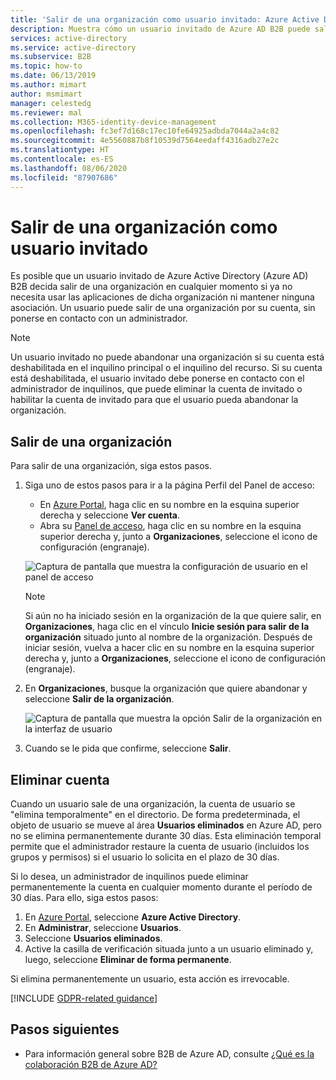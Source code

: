 ```yaml
---
title: 'Salir de una organización como usuario invitado: Azure Active Directory'
description: Muestra cómo un usuario invitado de Azure AD B2B puede salir de una organización a través del Panel de acceso.
services: active-directory
ms.service: active-directory
ms.subservice: B2B
ms.topic: how-to
ms.date: 06/13/2019
ms.author: mimart
author: msmimart
manager: celestedg
ms.reviewer: mal
ms.collection: M365-identity-device-management
ms.openlocfilehash: fc3ef7d168c17ec10fe64925adbda7044a2a4c82
ms.sourcegitcommit: 4e5560887b8f10539d7564eedaff4316adb27e2c
ms.translationtype: HT
ms.contentlocale: es-ES
ms.lasthandoff: 08/06/2020
ms.locfileid: "87907686"
---
```

# <a name="leave-an-organization-as-a-guest-user"></a>Salir de una organización como usuario invitado

Es posible que un usuario invitado de Azure Active Directory (Azure AD) B2B decida salir de una organización en cualquier momento si ya no necesita usar las aplicaciones de dicha organización ni mantener ninguna asociación. Un usuario puede salir de una organización por su cuenta, sin ponerse en contacto con un administrador.

> [!NOTE]
> Un usuario invitado no puede abandonar una organización si su cuenta está deshabilitada en el inquilino principal o el inquilino del recurso. Si su cuenta está deshabilitada, el usuario invitado debe ponerse en contacto con el administrador de inquilinos, que puede eliminar la cuenta de invitado o habilitar la cuenta de invitado para que el usuario pueda abandonar la organización.

## <a name="leave-an-organization"></a>Salir de una organización

Para salir de una organización, siga estos pasos.

1. Siga uno de estos pasos para ir a la página Perfil del Panel de acceso:
   
   - En [Azure Portal](https://portal.azure.com), haga clic en su nombre en la esquina superior derecha y seleccione **Ver cuenta**.
   - Abra su [Panel de acceso](https://myapps.microsoft.com), haga clic en su nombre en la esquina superior derecha y, junto a **Organizaciones**, seleccione el icono de configuración (engranaje).
 
   ![Captura de pantalla que muestra la configuración de usuario en el panel de acceso](media/leave-the-organization/UserSettings.png) 

   > [!NOTE]
   > Si aún no ha iniciado sesión en la organización de la que quiere salir, en **Organizaciones**, haga clic en el vínculo **Inicie sesión para salir de la organización** situado junto al nombre de la organización. Después de iniciar sesión, vuelva a hacer clic en su nombre en la esquina superior derecha y, junto a **Organizaciones**, seleccione el icono de configuración (engranaje).

3. En **Organizaciones**, busque la organización que quiere abandonar y seleccione **Salir de la organización**.

   ![Captura de pantalla que muestra la opción Salir de la organización en la interfaz de usuario](media/leave-the-organization/LeaveOrg.png)

4. Cuando se le pida que confirme, seleccione **Salir**. 

## <a name="account-removal"></a>Eliminar cuenta

Cuando un usuario sale de una organización, la cuenta de usuario se "elimina temporalmente" en el directorio. De forma predeterminada, el objeto de usuario se mueve al área **Usuarios eliminados** en Azure AD, pero no se elimina permanentemente durante 30 días. Esta eliminación temporal permite que el administrador restaure la cuenta de usuario (incluidos los grupos y permisos) si el usuario lo solicita en el plazo de 30 días.

Si lo desea, un administrador de inquilinos puede eliminar permanentemente la cuenta en cualquier momento durante el período de 30 días. Para ello, siga estos pasos:

1. En [Azure Portal](https://portal.azure.com), seleccione **Azure Active Directory**.
2. En **Administrar**, seleccione **Usuarios**.
3. Seleccione **Usuarios eliminados**.
4. Active la casilla de verificación situada junto a un usuario eliminado y, luego, seleccione **Eliminar de forma permanente**.

Si elimina permanentemente un usuario, esta acción es irrevocable.

[!INCLUDE [GDPR-related guidance](../../../includes/gdpr-dsr-and-stp-note.md)]

## <a name="next-steps"></a>Pasos siguientes

- Para información general sobre B2B de Azure AD, consulte [¿Qué es la colaboración B2B de Azure AD?](what-is-b2b.md)



